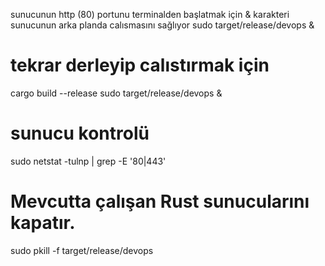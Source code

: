 sunucunun http (80) portunu terminalden başlatmak için 
& karakteri sunucunun arka planda calısmasını sağlıyor
sudo target/release/devops &



# tekrar derleyip calıstırmak için
cargo build --release
sudo target/release/devops &
# sunucu kontrolü
sudo netstat -tulnp | grep -E '80|443'

# Mevcutta çalışan Rust sunucularını kapatır.
sudo pkill -f target/release/devops
